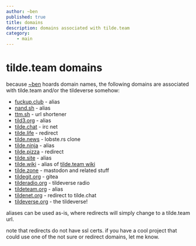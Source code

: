 ```yaml
---
author: ~ben
published: true
title: domains
description: domains associated with tilde.team
category: 
    - main
---
```


# tilde.team domains

because [~ben](https://tilde.team/~ben/) hoards domain names, the following domains are associated with tilde.team and/or the tildeverse somehow:

* [fuckup.club](http://fuckup.club) - alias
* [nand.sh](https://nand.sh/) - alias
* [ttm.sh](https://ttm.sh/) - url shortener
* [tild3.org](https://tild3.org/) - alias
* [tilde.chat](https://tilde.chat/) - irc net
* [tilde.life](http://tilde.life/) - redirect
* [tilde.news](https://tilde.news/) - lobste.rs clone
* [tilde.ninja](https://tilde.ninja/) - alias
* [tilde.pizza](http://tilde.pizza/) - redirect
* [tilde.site](https://tilde.site/) - alias
* [tilde.wiki](https://tilde.wiki/) - alias of [tilde.team wiki](https://tilde.team/wiki/)
* [tilde.zone](https://tilde.zone/) - mastodon and related stuff
* [tildegit.org](https://tildegit.org/) - gitea
* [tilderadio.org](https://tilderadio.org/) - tildeverse radio
* [tildeteam.org](https://tildeteam.org/) - alias
* [tildenet.org](http://tildenet.org/) - redirect to tilde.chat
* [tildeverse.org](https://tildeverse.org/) - the tildeverse!

aliases can be used as-is, where redirects will simply change to a tilde.team url.

note that redirects do not have ssl certs. if you have a cool project that could use one of the not sure or redirect domains, let me know.
